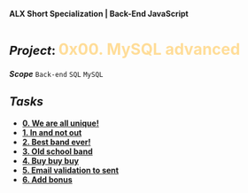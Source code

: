 **ALX Short Specialization | Back-End JavaScript**
**<h1><span style="font-size: 22px;">***Project***: </span><span style="color: #ffdd99;">0x00. MySQL advanced</span></h1>**

***Scope*** ` Back-end ` ` SQL ` ` MySQL ` <br />

## ***Tasks***
* **[0. We are all unique!](0-uniq_users.sql)**
* **[1. In and not out](1-country_users.sql)**
* **[2. Best band ever!](2-fans.sql)**
* **[3. Old school band](3-glam_rock.sql)**
* **[4. Buy buy buy](4-store.sql)**
* **[5. Email validation to sent](5-valid_email.sql)**
* **[6. Add bonus](6-bonus.sql)**
